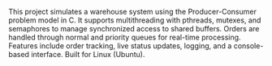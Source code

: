 This project simulates a warehouse system using the Producer-Consumer problem model in C. 
It supports multithreading with pthreads, mutexes, and semaphores to manage synchronized access to shared buffers. 
Orders are handled through normal and priority queues for real-time processing. 
Features include order tracking, live status updates, logging, and a console-based interface. Built for Linux (Ubuntu).
